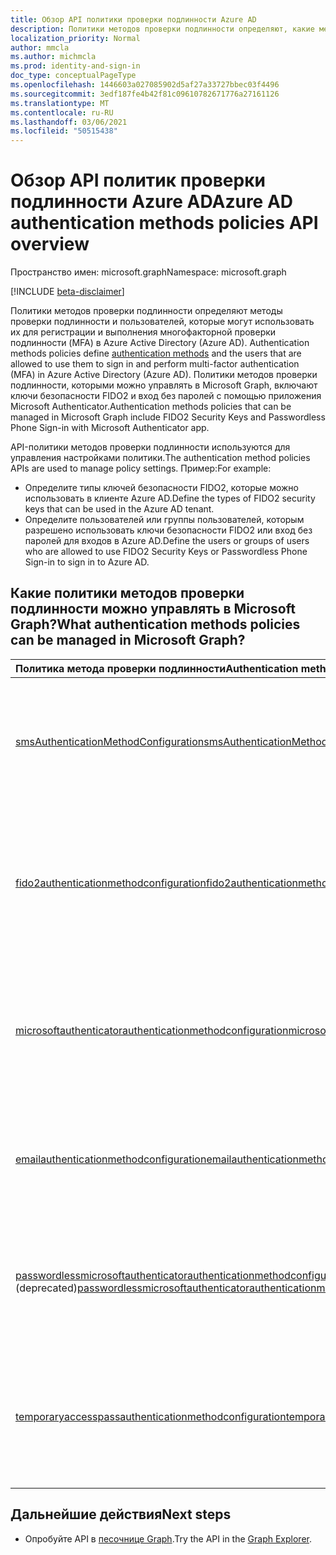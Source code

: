```yaml
---
title: Обзор API политики проверки подлинности Azure AD
description: Политики методов проверки подлинности определяют, какие методы проверки подлинности могут использоваться пользователями в Azure AD.
localization_priority: Normal
author: mmcla
ms.author: michmcla
ms.prod: identity-and-sign-in
doc_type: conceptualPageType
ms.openlocfilehash: 1446603a027085902d5af27a33727bbec03f4496
ms.sourcegitcommit: 3edf187fe4b42f81c09610782671776a27161126
ms.translationtype: MT
ms.contentlocale: ru-RU
ms.lasthandoff: 03/06/2021
ms.locfileid: "50515438"
---
```

# <a name="azure-ad-authentication-methods-policies-api-overview"></a><span data-ttu-id="41cb9-103">Обзор API политик проверки подлинности Azure AD</span><span class="sxs-lookup"><span data-stu-id="41cb9-103">Azure AD authentication methods policies API overview</span></span>

<span data-ttu-id="41cb9-104">Пространство имен: microsoft.graph</span><span class="sxs-lookup"><span data-stu-id="41cb9-104">Namespace: microsoft.graph</span></span>

[!INCLUDE [beta-disclaimer](../../includes/beta-disclaimer.md)]

<span data-ttu-id="41cb9-105">Политики методов проверки подлинности определяют методы проверки подлинности и пользователей, которые могут использовать их для регистрации и выполнения многофакторной проверки подлинности (MFA) в Azure Active Directory (Azure AD). [](/azure/active-directory/authentication/concept-authentication-methods)</span><span class="sxs-lookup"><span data-stu-id="41cb9-105">Authentication methods policies define [authentication methods](/azure/active-directory/authentication/concept-authentication-methods) and the users that are allowed to use them to sign in and perform multi-factor authentication (MFA) in Azure Active Directory (Azure AD).</span></span> <span data-ttu-id="41cb9-106">Политики методов проверки подлинности, которыми можно управлять в Microsoft Graph, включают ключи безопасности FIDO2 и вход без паролей с помощью приложения Microsoft Authenticator.</span><span class="sxs-lookup"><span data-stu-id="41cb9-106">Authentication methods policies that can be managed in Microsoft Graph include FIDO2 Security Keys and Passwordless Phone Sign-in with Microsoft Authenticator app.</span></span>

<span data-ttu-id="41cb9-107">API-политики методов проверки подлинности используются для управления настройками политики.</span><span class="sxs-lookup"><span data-stu-id="41cb9-107">The authentication method policies APIs are used to manage policy settings.</span></span> <span data-ttu-id="41cb9-108">Пример:</span><span class="sxs-lookup"><span data-stu-id="41cb9-108">For example:</span></span>

* <span data-ttu-id="41cb9-109">Определите типы ключей безопасности FIDO2, которые можно использовать в клиенте Azure AD.</span><span class="sxs-lookup"><span data-stu-id="41cb9-109">Define the types of FIDO2 security keys that can be used in the Azure AD tenant.</span></span>
* <span data-ttu-id="41cb9-110">Определите пользователей или группы пользователей, которым разрешено использовать ключи безопасности FIDO2 или вход без паролей для входов в Azure AD.</span><span class="sxs-lookup"><span data-stu-id="41cb9-110">Define the users or groups of users who are allowed to use FIDO2 Security Keys or Passwordless Phone Sign-in to sign in to Azure AD.</span></span>

## <a name="what-authentication-methods-policies-can-be-managed-in-microsoft-graph"></a><span data-ttu-id="41cb9-111">Какие политики методов проверки подлинности можно управлять в Microsoft Graph?</span><span class="sxs-lookup"><span data-stu-id="41cb9-111">What authentication methods policies can be managed in Microsoft Graph?</span></span>

|<span data-ttu-id="41cb9-112">Политика метода проверки подлинности</span><span class="sxs-lookup"><span data-stu-id="41cb9-112">Authentication method policy</span></span>       | <span data-ttu-id="41cb9-113">Описание</span><span class="sxs-lookup"><span data-stu-id="41cb9-113">Description</span></span> |
|:---------------------------|:------------|
|[<span data-ttu-id="41cb9-114">smsAuthenticationMethodConfiguration</span><span class="sxs-lookup"><span data-stu-id="41cb9-114">smsAuthenticationMethodConfiguration</span></span>](smsAuthenticationMethodConfiguration.md)| <span data-ttu-id="41cb9-115">Определите пользователей, которые могут использовать текстовое сообщение в клиенте Azure AD.</span><span class="sxs-lookup"><span data-stu-id="41cb9-115">Define users who can use Text Message on the Azure AD tenant.</span></span>|
|[<span data-ttu-id="41cb9-116">fido2authenticationmethodconfiguration</span><span class="sxs-lookup"><span data-stu-id="41cb9-116">fido2authenticationmethodconfiguration</span></span>](fido2authenticationmethodconfiguration.md)| <span data-ttu-id="41cb9-117">Определите ограничения ключей безопасности FIDO2 и пользователей, которые могут использовать их для входов в Azure AD.</span><span class="sxs-lookup"><span data-stu-id="41cb9-117">Define FIDO2 security key restrictions and users who can use them to sign in to Azure AD.</span></span>|
|[<span data-ttu-id="41cb9-118">microsoftauthenticatorauthenticationmethodconfiguration</span><span class="sxs-lookup"><span data-stu-id="41cb9-118">microsoftauthenticatorauthenticationmethodconfiguration</span></span>](microsoftauthenticatorauthenticationmethodconfiguration.md)|<span data-ttu-id="41cb9-119">Определите пользователей, которые могут использовать Microsoft Authenticator в клиенте Azure AD.</span><span class="sxs-lookup"><span data-stu-id="41cb9-119">Define users who can use Microsoft Authenticator on the Azure AD tenant.</span></span>|
|[<span data-ttu-id="41cb9-120">emailauthenticationmethodconfiguration</span><span class="sxs-lookup"><span data-stu-id="41cb9-120">emailauthenticationmethodconfiguration</span></span>](emailauthenticationmethodconfiguration.md)|<span data-ttu-id="41cb9-121">Определите пользователей, которые могут использовать OTP электронной почты в клиенте Azure AD.</span><span class="sxs-lookup"><span data-stu-id="41cb9-121">Define users who can use email OTP on the Azure AD tenant.</span></span>|
|<span data-ttu-id="41cb9-122">[passwordlessmicrosoftauthenticatorauthenticationmethodconfiguration](passwordlessmicrosoftauthenticatorauthenticationmethodconfiguration.md) (deprecated)</span><span class="sxs-lookup"><span data-stu-id="41cb9-122">[passwordlessmicrosoftauthenticatorauthenticationmethodconfiguration](passwordlessmicrosoftauthenticatorauthenticationmethodconfiguration.md) (deprecated)</span></span>|<span data-ttu-id="41cb9-123">Определите пользователей, которые могут использовать вход без пароля для входов в Azure AD.</span><span class="sxs-lookup"><span data-stu-id="41cb9-123">Define users who can use Passwordless Phone Sign-in to sign in to Azure AD.</span></span>|
|[<span data-ttu-id="41cb9-124">temporaryaccesspassauthenticationmethodconfiguration</span><span class="sxs-lookup"><span data-stu-id="41cb9-124">temporaryaccesspassauthenticationmethodconfiguration</span></span>](temporaryaccesspassauthenticationmethodconfiguration.md)|<span data-ttu-id="41cb9-125">Определите пользователей, которые могут использовать временный пропуск доступа для входов в Azure AD.</span><span class="sxs-lookup"><span data-stu-id="41cb9-125">Define users who can use Temporary Access Pass to sign in to Azure AD.</span></span>|

## <a name="next-steps"></a><span data-ttu-id="41cb9-126">Дальнейшие действия</span><span class="sxs-lookup"><span data-stu-id="41cb9-126">Next steps</span></span>

* <span data-ttu-id="41cb9-127">Опробуйте API в [песочнице Graph](https://developer.microsoft.com/graph/graph-explorer).</span><span class="sxs-lookup"><span data-stu-id="41cb9-127">Try the API in the [Graph Explorer](https://developer.microsoft.com/graph/graph-explorer).</span></span>
